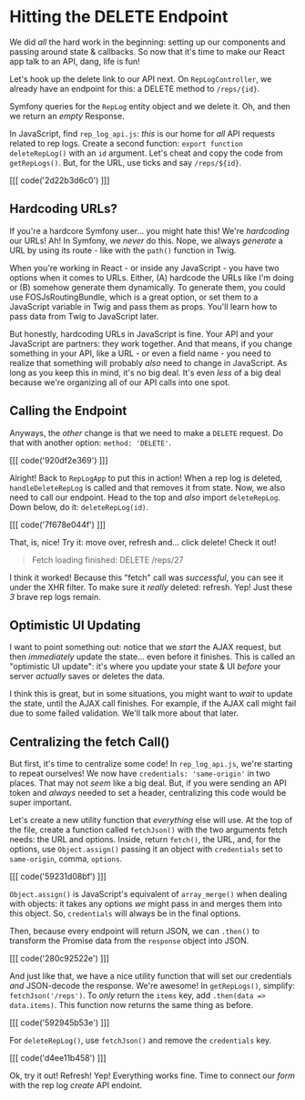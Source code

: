 # Hitting the DELETE Endpoint

We did *all* the hard work in the beginning: setting up our components and passing
around state & callbacks. So now that it's time to make our React app talk to an
API, dang, life is fun!

Let's hook up the delete link to our API next. On `RepLogController`, we already
have an endpoint for this: a DELETE method to `/reps/{id}`.

Symfony queries for the `RepLog` entity object and we delete it. Oh, and then we
return an *empty* Response. 

In JavaScript, find `rep_log_api.js`: *this* is our home for *all* API requests
related to rep logs. Create a second function: `export function deleteRepLog()`
with an `id` argument. Let's cheat and copy the code from `getRepLogs()`. But,
for the URL, use ticks and say `/reps/${id}`.

[[[ code('2d22b3d6c0') ]]]

## Hardcoding URLs?

If you're a hardcore Symfony user... you might hate this! We're *hardcoding*
our URLs! Ah! In Symfony, we *never* do this. Nope, we always *generate* a URL
by using its route - like with the `path()` function in Twig.

When you're working in React - or inside any JavaScript  - you have two options
when it comes to URLs. Either, (A) hardcode the URLs like I'm doing or (B) somehow
generate them dynamically. To generate them, you could use FOSJsRoutingBundle, which
is a great option, or set them to a JavaScript variable in Twig and pass them as
props. You'll learn how to pass data from Twig to JavaScript later.

But honestly, hardcoding URLs in JavaScript is fine. Your API and your JavaScript
are partners: they work together. And that means, if you change something in your API,
like a URL - or even a field name - you need to realize that something will probably
*also* need to change in JavaScript. As long as you keep this in mind, it's no big
deal. It's even *less* of a big deal because we're organizing all of our
API calls into one spot.

## Calling the Endpoint

Anyways, the *other* change is that we need to make a `DELETE` request. Do that
with another option: `method: 'DELETE'`.

[[[ code('920df2e369') ]]]

Alright! Back to `RepLogApp` to put this in action! When a rep log is deleted,
`handleDeleteRepLog` is called and that removes it from state. Now, we also need to
call our endpoint. Head to the top and *also* import `deleteRepLog`. Down
below, do it: `deleteRepLog(id)`.

[[[ code('7f678e044f') ]]]

That, is, nice! Try it: move over, refresh and... click delete! Check it out!

> Fetch loading finished: DELETE /reps/27

I think it worked! Because this "fetch" call was *successful*, you can see it
under the XHR filter. To make sure it *really* deleted: refresh. Yep! Just these
*3* brave rep logs remain.

## Optimistic UI Updating

I want to point something out: notice that we *start* the AJAX request, but then
*immediately* update the state... even before it finishes. This is called an
"optimistic UI update": it's where you update your state & UI *before* your server
*actually* saves or deletes the data.

I think this is great, but in some situations, you might want to *wait* to update
the state, until the AJAX call finishes. For example, if the AJAX call might fail
due to some failed validation. We'll talk more about that later.

## Centralizing the fetch Call()

But first, it's time to centralize some code! In `rep_log_api.js`, we're starting
to repeat ourselves! We now have `credentials: 'same-origin'` in two places. That
may not *seem* like a big deal. But, if you were sending an API token and *always*
needed to set a header, centralizing this code would be super important.

Let's create a new utility function that *everything* else will use. At the top
of the file, create a function called `fetchJson()` with the two arguments
fetch needs: the URL and options. Inside, return `fetch()`, the URL, and, for the
options, use `Object.assign()` passing it an object with `credentials` set to
`same-origin`, comma, `options`.

[[[ code('59231d08bf') ]]]

`Object.assign()` is JavaScript's equivalent of `array_merge()` when dealing with
objects: it takes any options *we* might pass in and merges them into this object.
So, `credentials` will always be in the final options.

Then, because every endpoint will return JSON, we can `.then()` to transform the
Promise data from the `response` object into JSON.

[[[ code('280c92522e') ]]]

And just like that, we have a nice utility function that will set our credentials
*and* JSON-decode the response. We're awesome! In `getRepLogs()`, simplify:
`fetchJson('/reps')`. To *only* return the `items` key, add `.then(data => data.items)`.
This function now returns the same thing as before.

[[[ code('592945b53e') ]]]

For `deleteRepLog()`, use `fetchJson()` and remove the `credentials` key.

[[[ code('d4ee11b458') ]]]

Ok, try it out! Refresh! Yep! Everything works fine. Time to connect our *form*
with the rep log *create* API endoint.
